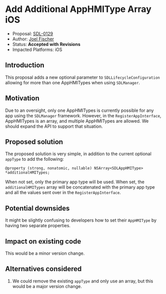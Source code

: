 # Add Additional AppHMIType Array iOS

* Proposal: [SDL-0129](0129-ios-additional-apptypes.md)
* Author: [Joel Fischer](https://github.com/joeljfischer)
* Status: **Accepted with Revisions**
* Impacted Platforms: iOS

## Introduction

This proposal adds a new optional parameter to `SDLLifecycleConfiguration` allowing for more than one AppHMITypes when using `SDLManager`.

## Motivation

Due to an oversight, only one AppHMITypes is currently possible for any app using the `SDLManager` framework. However, in the `RegisterAppInterface`, AppHMITypes is an array, and multiple AppHMITypes are allowed. We should expand the API to support that situation.

## Proposed solution

The proposed solution is very simple, in addition to the current optional `appType` to add the following:

```objc
@property (strong, nonatomic, nullable) NSArray<SDLAppHMIType> *additionalHMITypes;
```

When not set, only the primary app type will be used. When set, the `additionalHMITypes` array will be concatenated with the primary app type and all the values sent over in the `RegisterAppInterface`.

## Potential downsides

It might be slightly confusing to developers how to set their `AppHMIType` by having two separate properties.

## Impact on existing code

This would be a minor version change.

## Alternatives considered

1. We could remove the existing `appType` and only use an array, but this would be a major version change.
